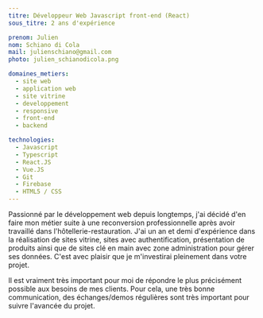```yaml
---
titre: Développeur Web Javascript front-end (React)
sous_titre: 2 ans d'expérience

prenom: Julien
nom: Schiano di Cola
mail: julienschiano@gmail.com
photo: julien_schianodicola.png

domaines_metiers:
  - site web
  - application web
  - site vitrine
  - developpement
  - responsive
  - front-end
  - backend

technologies:
  - Javascript
  - Typescript
  - React.JS
  - Vue.JS
  - Git
  - Firebase
  - HTML5 / CSS
---
```


Passionné par le développement web depuis longtemps, j'ai décidé d'en faire mon métier suite à une reconversion professionnelle après avoir travaillé dans l'hôtellerie-restauration.
J'ai un an et demi d'expérience dans la réalisation de sites vitrine, sites avec authentification, présentation de produits ainsi que de sites clé en main avec zone administration pour gérer ses données.
C'est avec plaisir que je m'investirai pleinement dans votre projet.

Il est vraiment très important pour moi de répondre le plus précisément possible aux besoins de mes clients. Pour cela, une très bonne communication, des échanges/demos régulières sont très important pour suivre l'avancée du projet.
